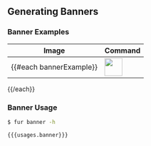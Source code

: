 Generating Banners
------------------

### Banner Examples

| Image | Command |
| ----- | ------- |
{{#each bannerExample}}| <img src="./docs/assets/images/example-{{lowercase text}}-banner.svg" height="40" style="height:40px;" /> | ` $ fur banner {{#each this}}--{{spinalcase @key}}="{{this}}" {{/each}} ` |
{{/each}}


### Banner Usage

```bash
$ fur banner -h

{{{usages.banner}}}
```


